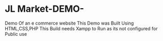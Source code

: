 # JL Market-DEMO-
Demo Of an e commerce website
This Demo was Built Using HTML,CSS,PHP 
This Build needs Xampp to Run as its not configured for Public use  
